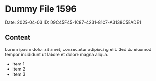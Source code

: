# Dummy File 1596

Date: 2025-04-03
ID: D9C45F45-1C87-4231-81C7-A3138C5EADE1

## Content

Lorem ipsum dolor sit amet, consectetur adipiscing elit.
Sed do eiusmod tempor incididunt ut labore et dolore magna aliqua.

* Item 1
* Item 2
* Item 3
